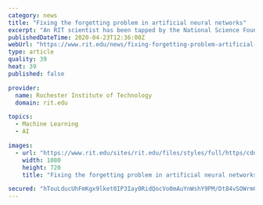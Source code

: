 ```yaml
---
category: news
title: "Fixing the forgetting problem in artificial neural networks"
excerpt: "An RIT scientist has been tapped by the National Science Foundation to solve a fundamental problem that plagues artificial neural networks. Christopher Kanan, an assistant professor in the Chester F. Carlson Center for Imaging Science, received $500,000 in funding to create multi-modal brain-inspired algorithms capable of learning immediately ..."
publishedDateTime: 2020-04-23T12:36:00Z
webUrl: "https://www.rit.edu/news/fixing-forgetting-problem-artificial-neural-networks"
type: article
quality: 39
heat: 39
published: false

provider:
  name: Rochester Institute of Technology
  domain: rit.edu

topics:
  - Machine Learning
  - AI

images:
  - url: "https://www.rit.edu/sites/rit.edu/files/styles/full/https/cdn.rit.edu/images/news/2020-04/ChrisKananASW_1487.jpg?itok=RRdoOP9V"
    width: 1080
    height: 720
    title: "Fixing the forgetting problem in artificial neural networks"

secured: "hTouLducUhFmKgx9lket0IP3Iay0RidQocVo0mAuYnWshY9PM/Dt84vSOWrm0GaaPaAXG/yj0arifhVvGYWqrfIv3LfBJUT81FCqfpuqiWA2XurAmVh7rtxPf0Cj1MizCLTOqVAPbjDsocPMIx+4veZ8pgRRBv8MHqcYLitRgbNjG0oAZLKBWyK2iLVmapGdvzWUVKTLcYK69fOmf6CZKf2cmubzz0iphhEfZWUJ1zhSXulqyPQC0AIbuG4Lsaqun4Kzjqy3AbfT28drb/z/2Q/fyEuZAap4NySV4M5pIjda52BMBQkAUHkN4ytForNmTlBP5QV5YzzqCQkBprCum7lRdhcVWEqDMG9Js6BkymD8DGNKFL2+rtEwpUILvHoVtsHZJPqPKCyCgGkQisS9/5CYawFdHrXtCkWOoEKwzrrYIYR6jwM38esDvTawOb4OW3kBXVFONSX9ZdzTHNfqXeAcJs7NjREtZMg4Jh5i500=;49owbKVkEtHVJRPLy2sLhg=="
---
```



